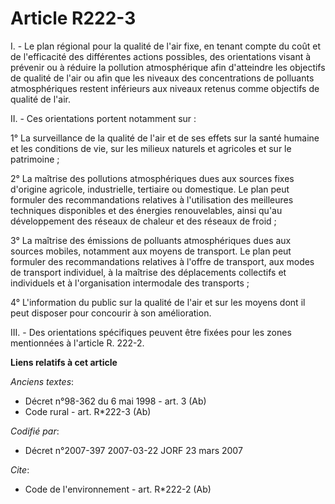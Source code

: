 # Article R222-3

I. - Le plan régional pour la qualité de l'air fixe, en tenant compte du coût et de l'efficacité des différentes actions
possibles, des orientations visant à prévenir ou à réduire la pollution atmosphérique afin d'atteindre les objectifs de
qualité de l'air ou afin que les niveaux des concentrations de polluants atmosphériques restent inférieurs aux niveaux
retenus comme objectifs de qualité de l'air.

II. - Ces orientations portent notamment sur :

1° La surveillance de la qualité de l'air et de ses effets sur la santé humaine et les conditions de vie, sur les milieux
naturels et agricoles et sur le patrimoine ;

2° La maîtrise des pollutions atmosphériques dues aux sources fixes d'origine agricole, industrielle, tertiaire ou
domestique. Le plan peut formuler des recommandations relatives à l'utilisation des meilleures techniques disponibles et des
énergies renouvelables, ainsi qu'au développement des réseaux de chaleur et des réseaux de froid ;

3° La maîtrise des émissions de polluants atmosphériques dues aux sources mobiles, notamment aux moyens de transport. Le plan
peut formuler des recommandations relatives à l'offre de transport, aux modes de transport individuel, à la maîtrise des
déplacements collectifs et individuels et à l'organisation intermodale des transports ;

4° L'information du public sur la qualité de l'air et sur les moyens dont il peut disposer pour concourir à son amélioration.

III. - Des orientations spécifiques peuvent être fixées pour les zones mentionnées à l'article R. 222-2.

**Liens relatifs à cet article**

_Anciens textes_:

  - Décret n°98-362 du 6 mai 1998 - art. 3 (Ab)
  - Code rural - art. R*222-3 (Ab)

_Codifié par_:

  - Décret n°2007-397 2007-03-22 JORF 23 mars 2007

_Cite_:

  - Code de l'environnement - art. R*222-2 (Ab)
